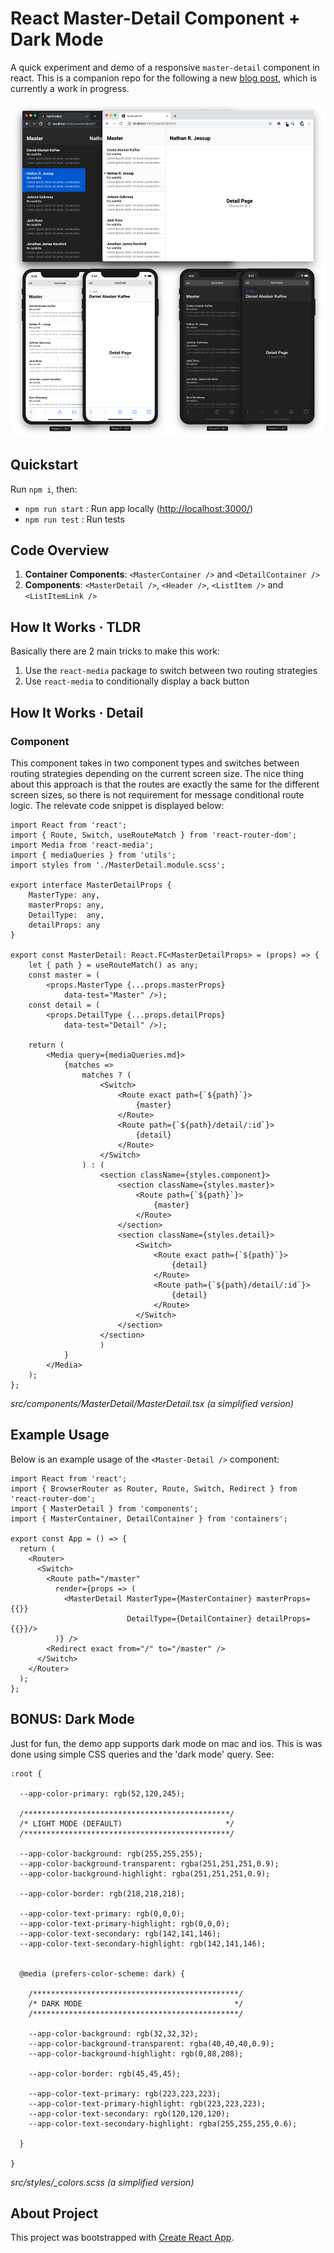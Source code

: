 # **React** Master-Detail Component + Dark Mode

A quick experiment and demo of a responsive `master-detail` component in react. This is a companion repo for the following a new [blog post](), which is currently a work in progress.

![React Master Detail](README.png)

## Quickstart

Run `npm i`, then:
* `npm run start` : Run app locally ([http://localhost:3000/](http://localhost:3000/))
* `npm run test` : Run tests

## Code Overview

1. **Container Components**: `<MasterContainer />` and `<DetailContainer />`
2. **Components**: `<MasterDetail />`, `<Header />`, `<ListItem />` and `<ListItemLink />` 

## How It Works &middot; TLDR

Basically there are 2 main tricks to make this work:

1. Use the `react-media` package to switch between two routing strategies
2. Use `react-media` to conditionally display a back button

## How It Works &middot; Detail

### <MasterDetail /> Component

This component takes in two component types and switches between routing strategies depending on the current screen size. The nice thing about this approach is that the routes are exactly the same for the different screen sizes, so there is not requirement for message conditional route logic. The relevate code snippet is displayed below:

```
import React from 'react';
import { Route, Switch, useRouteMatch } from 'react-router-dom';
import Media from 'react-media';
import { mediaQueries } from 'utils';
import styles from './MasterDetail.module.scss';

export interface MasterDetailProps {
    MasterType: any,
    masterProps: any,
    DetailType:  any,
    detailProps: any
}

export const MasterDetail: React.FC<MasterDetailProps> = (props) => {
    let { path } = useRouteMatch() as any;
    const master = (
        <props.MasterType {...props.masterProps}
            data-test="Master" />);
    const detail = (
        <props.DetailType {...props.detailProps} 
            data-test="Detail" />);

    return ( 
        <Media query={mediaQueries.md}>
            {matches =>
                matches ? (
                    <Switch>
                        <Route exact path={`${path}`}>
                            {master}
                        </Route>
                        <Route path={`${path}/detail/:id`}>
                            {detail}
                        </Route>
                    </Switch>
                ) : (
                    <section className={styles.component}>
                        <section className={styles.master}>
                            <Route path={`${path}`}>
                                {master}
                            </Route>
                        </section>
                        <section className={styles.detail}>
                            <Switch>
                                <Route exact path={`${path}`}>
                                    {detail} 
                                </Route>
                                <Route path={`${path}/detail/:id`}>
                                    {detail}
                                </Route>
                            </Switch>
                        </section>
                    </section>
                    )
            }
        </Media>
    );
};
```
*src/components/MasterDetail/MasterDetail.tsx* *(a simplified version)*

## Example Usage

Below is an example usage of the `<Master-Detail />` component:

```
import React from 'react';
import { BrowserRouter as Router, Route, Switch, Redirect } from 'react-router-dom';
import { MasterDetail } from 'components';
import { MasterContainer, DetailContainer } from 'containers';

export const App = () => {
  return (
    <Router>
      <Switch>
        <Route path="/master"
          render={props => (
            <MasterDetail MasterType={MasterContainer} masterProps={{}} 
                          DetailType={DetailContainer} detailProps={{}}/>
          )} />
        <Redirect exact from="/" to="/master" />
      </Switch>
    </Router>
  );
};
```

## BONUS: Dark Mode

Just for fun, the demo app supports dark mode on mac and ios. This is was done using simple CSS queries and the 'dark mode' query. See:

```
:root {

  --app-color-primary: rgb(52,120,245);

  /**********************************************/
  /* LIGHT MODE (DEFAULT)                       */
  /**********************************************/

  --app-color-background: rgb(255,255,255);
  --app-color-background-transparent: rgba(251,251,251,0.9);
  --app-color-background-highlight: rgba(251,251,251,0.9);

  --app-color-border: rgb(218,218,218);

  --app-color-text-primary: rgb(0,0,0);
  --app-color-text-primary-highlight: rgb(0,0,0);
  --app-color-text-secondary: rgb(142,141,146);
  --app-color-text-secondary-highlight: rgb(142,141,146);


  @media (prefers-color-scheme: dark) {

    /**********************************************/
    /* DARK MODE                                  */
    /**********************************************/

    --app-color-background: rgb(32,32,32);
    --app-color-background-transparent: rgba(40,40,40,0.9);
    --app-color-background-highlight: rgb(0,88,208);

    --app-color-border: rgb(45,45,45);

    --app-color-text-primary: rgb(223,223,223);
    --app-color-text-primary-highlight: rgb(223,223,223);
    --app-color-text-secondary: rgb(120,120,120);
    --app-color-text-secondary-highlight: rgba(255,255,255,0.6);

  }

}
```
*src/styles/_colors.scss* *(a simplified version)*

## About Project

This project was bootstrapped with [Create React App](https://github.com/facebook/create-react-app).